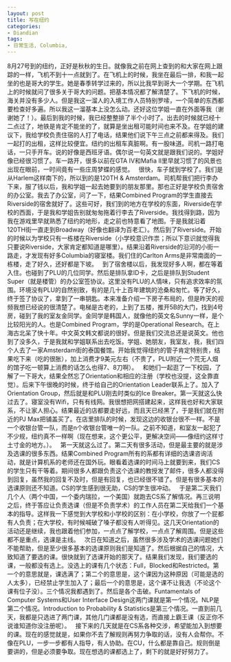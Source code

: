```yaml
---
layout: post
title: 写在纽约
categories:
- Diandian
tags:
- 日常生活, Columbia, 
---
```

8月27号到的纽约，正好是秋秋的生日。就像我之前在网上查到的和大家在网上跟踪的一样，飞机不到十一点就到了。在飞机上的时候，我坐在最后一排，和我一起坐的也是哥大的学生。她是春季转学过来的，所以比我早到哥大一个学期。在飞机上的时候就问了很多关于哥大的问题。把基本情况都了解清楚了。下飞机的时候，海关并没有多少人。但是我这一溜人的入境工作人员特别罗嗦，一个简单的东西都要检查好多遍。所以我这一溜基本上没怎么动。还好这位学姐一直在外面等我（谢谢她了！）。最后到我的时候，我已经整整排了半个小时了。出去的时候就已经十二点过了，地铁是肯定不能坐的了，就算是坐出租可能时间也来不及。在学姐的建议下，我给学校负责住宿的人打了电话，结果他们说下午三点之前都来得及。我们一起打的出租，这样比较便宜。纽约的出租车真脏啊。有一股味道。司机一路打电话，一只手开车。说的好像是西班牙语。偶尔说一句英文就是跟我们说的。学姐好像已经很习惯了。车一路开，很多以前在GTA IV和Mafia II里早就习惯了的风景也出现在眼前，一时间竟有一些庄周梦蝶的感觉。   很快，车子就到学校了。我们是从Harlem这样南下的，所以到的是120TH & Amsterdam。司机帮我们把行李办下来，服了钱以后，我和学姐一起去她要到的朋友那里。那也正好是学校负责宿舍的办公室。我去了办公室，问了一下，结果Combined Program的学生直接去Riverside的宿舍就好了。这些可好，我们到的地方在学校的东面，Riverside在学校的西面，于是我和学姐告别就匆匆拖着行李去了Riverside。我找得到路，因为我在游戏里早就熟悉了纽约的地形，走之前也特意看了地图。于是我就沿着120TH街一直走到Broadway（好像也翻译为百老汇）。然后到了Riverside。开始的时候以为学校只有一栋楼在Riverside（小学校意识作祟；所以下意识就觉得我只要说Riverside，大家肯定都知道是哪里）。结果沿着Riverside的沿河的小街一路走，才发现有好多Columbia的寝室楼。我们住的Carlton Arms是非常南面的一栋楼，走了好久，还好都是下坡。   到了宿舍楼以后，我发现好多人啊，都在等着入住。也碰到了PLU的几位同学。然后是排队拿ID卡，之后是排队到Student Super（就是楼管）的办公室签协议。这里没有PLU的人情味，只有追求效率的氛围。环境没有PLU的自然别致，有的是几十上百年建筑的沧桑和匆忙。等了好久，终于签了协议了，拿到了一串钥匙。本来准备介绍一下房子布局的，但是昨天的视频我想已经说的很清楚了。电梯是古老的，上到了五楼，推开5B的大门，找到4号房，碰到了我的室友金同学。金同学是韩国人，就像他的英文名Sunny一样，是个比较阳光的人。也是Combined Program，学的是Operational Research。在上海古北呆了快十年。中文英文韩文都说的很好。但是我们交流总还是说英文。他也到了没多久，于是我就和学姐联系出去吃饭。学姐、她朋友，我室友，我，我们四个人去了一家Amsterdam街的泰国餐馆。开始我觉得纽约的管子肯定特别贵，结果吃下来（吃的很胀），加上消费才9美元左右（不贵了，PLU附近一个荒无人烟的馆子吃一顿算上消费的话怎么也得7、8刀啊）。   和她们一起逛了一下校园，了解了一下哥大，结果全然忘了Orientation和相应的注册（学校也没提，这全靠直觉）。后来下午很晚的时候，终于给自己的Orientation Leader联系上了。加入了Orientation Group，然后就是和PLU刚去时类似的Ice Breaker。第一天就这么快过去了。寝室没有Wifi，只有有线网。我很想把网搭建起来，这样我也好和大家联系，不让家人担心。结果最近的店都要走好远，而且天已经黑了，于是我们就在附近的PJ Max把铺盖买了。在店里排队的时候，发现这边的收银台很不一样。不是一个收银台管一队，而是n个收银台管唯一的一队。之前不知道，和室友一起犯了不少规，纽约真不一样啊（现在想来，这个更公平，更解决空间——像纽约这样寸土寸金的地方。）。   第一天就这么过了。第二天有很多活动，但是最主要的就是涉及选课的很多东西。结果Combined Program所有的系都有详细的选课咨询活动，就是计算机系的老师还在国外玩。眼看着选课的时间马上就要到来，我们CS的学生只有干等着。期间很多人都跟负责这个选课的教授发了邮件，很多人都没得到回复，虽然我的回复不及时，但是有回复，也已经很不错了。但是有很多基本的选课原则还不知道。CS的学生感到很无助，CS的学生很冲动。   于是第二天我们几个人（两个中国，一个委内瑞拉，一个美国）就跑去CS系了解情况。再三说明之后，终于答应让负责选课（但是不负责学术）的工作人员在第二天给我们一个基本的指导。这样我一下感觉到大学校和小学校的区别：在小学校，你放了一个屁都有人负责；在大学校，有时候喊破了嗓子都没有人听得见。这几天Orientation的活动还是继续，我也跟着他们参加，一点点了解学校，一点点了解周围。但是这些都不是重点，选课是主线。   次日在知道之后，虽然很多涉及学术的选课问题她们不能帮助，但是至少很多基本的选课原则我们是知道了。然后根据自己的情况，大致知道了要选的课。很快就到了选课开始的那天了。结果我们发现，我们要选的课，一般都没有选上。没选上的课有几个状态：Full，Blocked和Restricted。第一个的意思就是，课选满了；第二个的意思是，这个课因为这种原因（可能是选的人太多），已经禁止学生加入了；最后一个的意思是，这个课不让我选（不论这个课有位子没）。三个情况我都遇到了。然后是各个击破。Funtamentals of Computer Systems和User Interface Design这两门课就是第一个情况。NLP是第二个情况。Introduction to Probability & Statistics是第三个情况。一直到前几天，我都是只选进了两门课，其他几门课都是没有选，而直接上霸王课（反正你不说谁知道你没注册呢）。   接下来的几天就是在CS系各种交涉，希望能加入到想要的课。现在的感觉就是，如果你不去了解规则再努力争取的话，没有人会帮你。不像在PLU，一步一步都有人指导，有人协助。在CU，什么都是靠自己。规则倒是要讲的，但是必须要争取。现在想选的课都选上了，剩下的就是好好努力了。